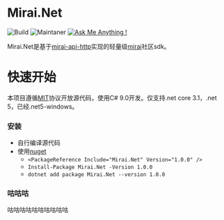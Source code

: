 # Mirai.Net

![Build](https://github.com/AHpxChina/Mirai.Net/actions/workflows/dotnet.yml/badge.svg?branch=master)
![Maintaner](https://img.shields.io/badge/maintainer-ahpxchina-blue)
[![Ask Me Anything !](https://img.shields.io/badge/Ask%20me-anything-1abc9c.svg)](https://jq.qq.com/?_wv=1027&k=Enlo0eiv)

Mirai.Net是基于[mirai-api-http](https://github.com/project-mirai/mirai-api-http)实现的轻量级[mirai](https://github.com/mamoe/mirai)社区sdk。

# 快速开始

本项目遵循[MIT](https://github.com/AHpxChina/Mirai.Net/blob/master/LICENSE)协议开放源代码，使用C# 9.0开发。仅支持.net core 3.1，.net 5，已经.net5-windows。

### 安装

+ 自行编译源代码
+ 使用[nuget](https://www.nuget.org/packages/Mirai.Net/1.0.0)
  + ```<PackageReference Include="Mirai.Net" Version="1.0.0" />```
  + ```Install-Package Mirai.Net -Version 1.0.0```
  + ```dotnet add package Mirai.Net --version 1.0.0```

### 咕咕咕

咕咕咕咕咕咕咕咕咕咕

